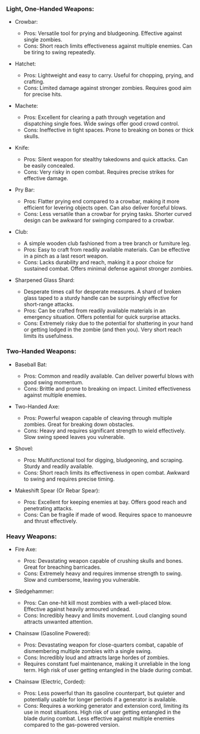 ### Light, One-Handed Weapons:

- Crowbar:
  - Pros: Versatile tool for prying and bludgeoning. Effective against single zombies.
  - Cons: Short reach limits effectiveness against multiple enemies. Can be tiring to swing repeatedly.

- Hatchet:
  - Pros: Lightweight and easy to carry. Useful for chopping, prying, and crafting.
  - Cons: Limited damage against stronger zombies. Requires good aim for precise hits.

- Machete:
  - Pros: Excellent for clearing a path through vegetation and dispatching single foes. Wide swings offer good crowd control.
  - Cons: Ineffective in tight spaces. Prone to breaking on bones or thick skulls.

- Knife:
  - Pros: Silent weapon for stealthy takedowns and quick attacks. Can be easily concealed.
  - Cons: Very risky in open combat. Requires precise strikes for effective damage.

- Pry Bar:
  - Pros: Flatter prying end compared to a crowbar, making it more efficient for levering objects open. Can also deliver forceful blows.
  - Cons: Less versatile than a crowbar for prying tasks. Shorter curved design can be awkward for swinging compared to a crowbar.

- Club: 
  - A simple wooden club fashioned from a tree branch or furniture leg.
  - Pros: Easy to craft from readily available materials. Can be effective in a pinch as a last resort weapon.
  - Cons: Lacks durability and reach, making it a poor choice for sustained combat. Offers minimal defense against stronger zombies.

- Sharpened Glass Shard: 
  - Desperate times call for desperate measures. A shard of broken glass taped to a sturdy handle can be surprisingly effective for short-range attacks.
  - Pros: Can be crafted from readily available materials in an emergency situation. Offers potential for quick surprise attacks.
  - Cons: Extremely risky due to the potential for shattering in your hand or getting lodged in the zombie (and then you). Very short reach limits its usefulness.

### Two-Handed Weapons:

- Baseball Bat:
  - Pros: Common and readily available. Can deliver powerful blows with good swing momentum.
  - Cons: Brittle and prone to breaking on impact. Limited effectiveness against multiple enemies.

- Two-Handed Axe:
  - Pros: Powerful weapon capable of cleaving through multiple zombies. Great for breaking down obstacles.
  - Cons: Heavy and requires significant strength to wield effectively. Slow swing speed leaves you vulnerable.

- Shovel:
  - Pros: Multifunctional tool for digging, bludgeoning, and scraping. Sturdy and readily available.
  - Cons: Short reach limits its effectiveness in open combat. Awkward to swing and requires precise timing.

- Makeshift Spear (Or Rebar Spear):
  - Pros: Excellent for keeping enemies at bay. Offers good reach and penetrating attacks.
  - Cons: Can be fragile if made of wood. Requires space to manoeuvre and thrust effectively.

### Heavy Weapons:

- Fire Axe:
  - Pros: Devastating weapon capable of crushing skulls and bones. Great for breaching barricades.
  - Cons: Extremely heavy and requires immense strength to swing. Slow and cumbersome, leaving you vulnerable.

- Sledgehammer:
  - Pros: Can one-hit kill most zombies with a well-placed blow. Effective against heavily armoured undead.
  - Cons: Incredibly heavy and limits movement. Loud clanging sound attracts unwanted attention.

- Chainsaw (Gasoline Powered):
  - Pros: Devastating weapon for close-quarters combat, capable of dismembering multiple zombies with a single swing.
  - Cons: Incredibly loud and attracts large hordes of zombies. 
  - Requires constant fuel maintenance, making it unreliable in the long term. High risk of user getting entangled in the blade during combat.

- Chainsaw (Electric, Corded):
  - Pros: Less powerful than its gasoline counterpart, but quieter and potentially usable for longer periods if a generator is available.
  - Cons: Requires a working generator and extension cord, limiting its use in most situations. High risk of user getting entangled in the blade during combat. Less effective against multiple enemies compared to the gas-powered version.